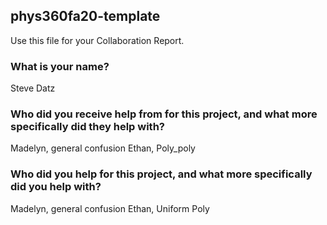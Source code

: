 ## phys360fa20-template
Use this file for your Collaboration Report.
### What is your name?
Steve Datz

### Who did you receive help from for this project, and what more specifically did they help with?
Madelyn, general confusion
Ethan, Poly_poly

### Who did you help for this project, and what more specifically did you help with?
Madelyn, general confusion
Ethan, Uniform Poly
